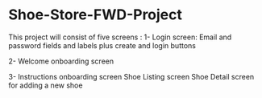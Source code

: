# Shoe-Store-FWD-Project
This project will consist of five screens :
1- Login screen: Email and password fields and labels plus create and login buttons

2- Welcome onboarding screen

3- Instructions onboarding screen
Shoe Listing screen
Shoe Detail screen for adding a new shoe
